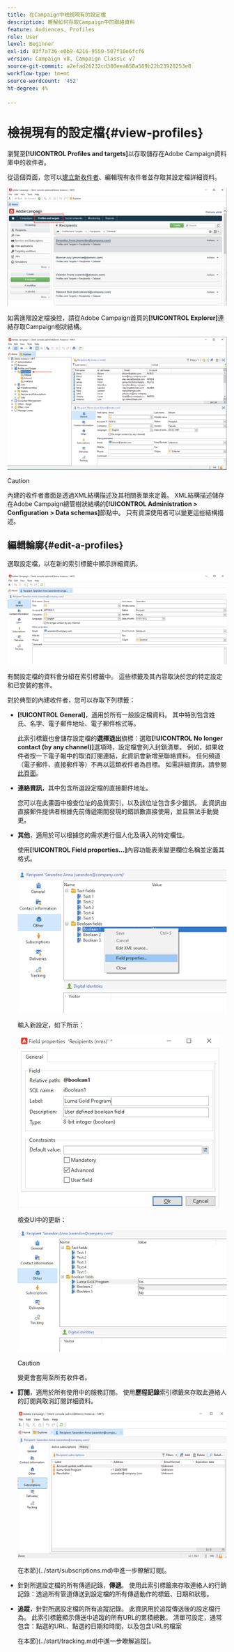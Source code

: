 ```yaml
---
title: 在Campaign中檢視現有的設定檔
description: 瞭解如何存取Campaign中的聯絡資料
feature: Audiences, Profiles
role: User
level: Beginner
exl-id: 03f7a736-e0b9-4216-9550-507f10e6fcf6
version: Campaign v8, Campaign Classic v7
source-git-commit: a2efad26232cd380eea850a589b22b23928253e8
workflow-type: tm+mt
source-wordcount: '452'
ht-degree: 4%

---
```


# 檢視現有的設定檔{#view-profiles}

瀏覽至&#x200B;**[!UICONTROL Profiles and targets]**&#x200B;以存取儲存在Adobe Campaign資料庫中的收件者。

從這個頁面，您可以[建立新收件者](create-profiles.md)、編輯現有收件者並存取其設定檔詳細資料。

![](assets/profiles-and-targets.png)

如需進階設定檔操控，請從Adobe Campaign首頁的&#x200B;**[!UICONTROL Explorer]**&#x200B;連結存取Campaign樹狀結構。

![](assets/recipients-in-explorer.png)


>[!CAUTION]
>
>內建的收件者畫面是透過XML結構描述及其相關表單來定義。 XML結構描述儲存在Adobe Campaign總管樹狀結構的&#x200B;**[!UICONTROL Administration > Configuration > Data schemas]**&#x200B;節點中。 只有資深使用者可以變更這些結構描述。
>

## 編輯輪廓{#edit-a-profiles}

選取設定檔，以在新的索引標籤中顯示詳細資訊。

![](assets/edit-a-profile.png)

有關設定檔的資料會分組在索引標籤中。 這些標籤及其內容取決於您的特定設定和已安裝的套件。

對於典型的內建收件者，您可以存取下列標籤：

* **[!UICONTROL General]**，適用於所有一般設定檔資料。 其中特別包含姓氏、名字、電子郵件地址、電子郵件格式等。

  此索引標籤也會儲存設定檔的&#x200B;**選擇退出**&#x200B;旗標：選取&#x200B;**[!UICONTROL No longer contact (by any channel)]**&#x200B;選項時，設定檔會列入封鎖清單。 例如，如果收件者按一下電子報中的取消訂閱連結，此資訊會新增至聯絡資料。 任何頻道（電子郵件、直接郵件等）不再以這類收件者為目標。 如需詳細資訊，請參閱[此頁面](../send/quarantines.md)。

* **連絡資訊**，其中包含所選設定檔的直接郵件地址。

  您可以在此畫面中檢查位址的品質索引，以及該位址包含多少錯誤。 此資訊由直接郵件提供者根據先前傳遞期間發現的錯誤數直接使用，並且無法手動變更。

* **其他**，適用於可以根據您的需求進行個人化及填入的特定欄位。

  使用&#x200B;**[!UICONTROL Field properties…]**&#x200B;內容功能表來變更欄位名稱並定義其格式。

  ![](assets/other-tab-field-properties.png)

  輸入新設定，如下所示：

  ![](assets/change-field-properties.png)

  檢查UI中的更新：

  ![](assets/other-tab-updated.png)


  >[!CAUTION]
  >變更會套用至所有收件者。
  >


* **訂閱**，適用於所有使用中的服務訂閱。 使用&#x200B;**歷程記錄**&#x200B;索引標籤來存取此連絡人的訂閱與取消訂閱詳細資料。

  ![](assets/subscription-tab.png)

  在本節](../start/subscriptions.md)中進一步瞭解訂閱[。

* 針對所選設定檔的所有傳遞記錄，**傳遞**。 使用此索引標籤來存取連絡人的行銷記錄：透過所有管道傳送到設定檔的所有傳遞動作的標籤、日期和狀態。


* **追蹤**，針對所選設定檔的所有追蹤記錄。 此資訊用於追蹤傳送後的設定檔行為。 此索引標籤顯示傳送中追蹤的所有URL的累積總數。 清單可設定，通常包含：點選的URL、點選的日期和時間，以及包含URL的檔案

  在本節](../start/tracking.md)中進一步瞭解追蹤[。
